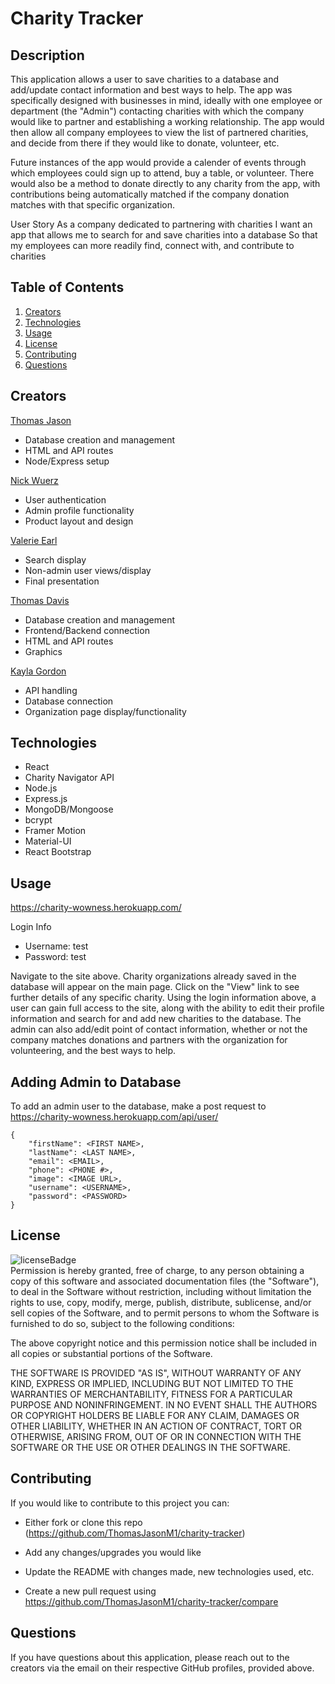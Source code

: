 # Charity Tracker

## Description
This application allows a user to save charities to a database and add/update contact information and best ways to help. The app was specifically designed with businesses in mind, ideally with one employee or department (the "Admin") contacting charities with which the company would like to partner and establishing a working relationship. The app would then allow all company employees to view the list of partnered charities, and decide from there if they would like to donate, volunteer, etc.

Future instances of the app would provide a calender of events through which employees could sign up to attend, buy a table, or volunteer. There would also be a method to donate directly to any charity from the app, with contributions being automatically matched if the company donation matches with that specific organization.

User Story
As a company dedicated to partnering with charities
I want an app that allows me to search for and save charities into a database
So that my employees can more readily find, connect with, and contribute to charities

## Table of Contents
1. [Creators](#creators)
2. [Technologies](#technologies)
2. [Usage](#usage)
3. [License](#license)
4. [Contributing](#contributing)
5. [Questions](#questions)

## Creators
<p id="creators"></p>

<a href="https://github.com/ThomasJasonM1" target="blank">Thomas Jason</a>

- Database creation and management
- HTML and API routes
- Node/Express setup

<a href="https://github.com/nwuerz" target="blank">Nick Wuerz</a>

- User authentication
- Admin profile functionality
- Product layout and design

<a href="https://github.com/V-Earl" target="blank">Valerie Earl</a>

- Search display
- Non-admin user views/display
- Final presentation

<a href="https://github.com/tldav" target="blank">Thomas Davis</a>

- Database creation and management
- Frontend/Backend connection
- HTML and API routes
- Graphics

<a href="https://github.com/kayla8693" target="blank">Kayla Gordon</a>

- API handling
- Database connection
- Organization page display/functionality

## Technologies
<p id='technologies'></p>

- React
- Charity Navigator API
- Node.js
- Express.js
- MongoDB/Mongoose
- bcrypt
- Framer Motion
- Material-UI
- React Bootstrap

## Usage
<p id='usage'></p>

https://charity-wowness.herokuapp.com/

Login Info
- Username: test
- Password: test

Navigate to the site above. Charity organizations already saved in the database will appear on the main page. Click on the "View" link to see further details of any specific charity. Using the login information above, a user can gain full access to the site, along with the ability to edit their profile information and search for and add new charities to the database. The admin can also add/edit point of contact information, whether or not the company matches donations and partners with the organization for volunteering, and the best ways to help. 

## Adding Admin to Database

To add an admin user to the database, make a post request to https://charity-wowness.herokuapp.com/api/user/

```
{
	"firstName": <FIRST NAME>,
	"lastName": <LAST NAME>,
	"email": <EMAIL>,
	"phone": <PHONE #>,
	"image": <IMAGE URL>,
	"username": <USERNAME>,
	"password": <PASSWORD>
}
```

## License
<p id='license'></p>
<img alt='licenseBadge' src='https://img.shields.io/badge/License-MIT License-BLUE'>
  <br />
Permission is hereby granted, free of charge, to any person obtaining a copy of this software and associated documentation files (the "Software"), to deal in the Software without restriction, including without limitation the rights to use, copy, modify, merge, publish, distribute, sublicense, and/or sell copies of the Software, and to permit persons to whom the Software is furnished to do so, subject to the following conditions:

The above copyright notice and this permission notice shall be included in all copies or substantial portions of the Software.

THE SOFTWARE IS PROVIDED "AS IS", WITHOUT WARRANTY OF ANY KIND, EXPRESS OR IMPLIED, INCLUDING BUT NOT LIMITED TO THE WARRANTIES OF MERCHANTABILITY, FITNESS FOR A PARTICULAR PURPOSE AND NONINFRINGEMENT. IN NO EVENT SHALL THE AUTHORS OR COPYRIGHT HOLDERS BE LIABLE FOR ANY CLAIM, DAMAGES OR OTHER LIABILITY, WHETHER IN AN ACTION OF CONTRACT, TORT OR OTHERWISE, ARISING FROM, OUT OF OR IN CONNECTION WITH THE SOFTWARE OR THE USE OR OTHER DEALINGS IN THE SOFTWARE.

## Contributing
<p id='contributing'></p>

If you would like to contribute to this project you can:

- Either fork or clone this repo (https://github.com/ThomasJasonM1/charity-tracker)

- Add any changes/upgrades you would like

- Update the README with changes made, new technologies used, etc.

- Create a new pull request using https://github.com/ThomasJasonM1/charity-tracker/compare


## Questions
<p id='questions'></p>

If you have questions about this application, please reach out to the creators via the email on their respective GitHub profiles, provided above.

